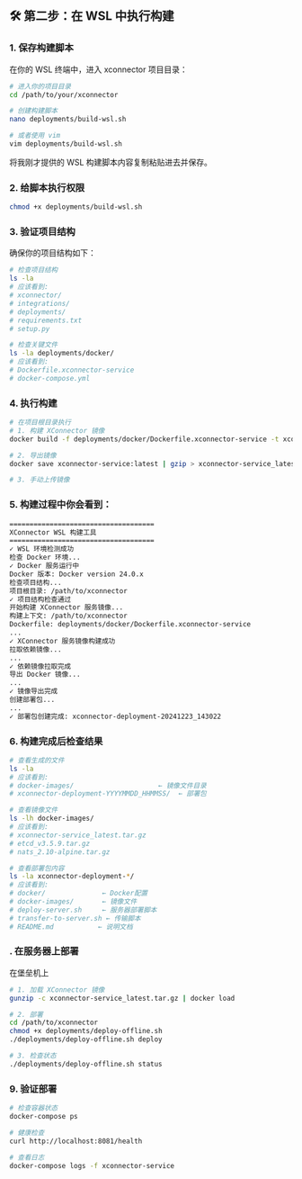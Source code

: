 ## 🛠️ **第二步：在 WSL 中执行构建**

### 1. 保存构建脚本

在你的 WSL 终端中，进入 xconnector 项目目录：

```bash
# 进入你的项目目录
cd /path/to/your/xconnector

# 创建构建脚本
nano deployments/build-wsl.sh

# 或者使用 vim
vim deployments/build-wsl.sh
```

将我刚才提供的 WSL 构建脚本内容复制粘贴进去并保存。

### 2. 给脚本执行权限

```bash
chmod +x deployments/build-wsl.sh
```

### 3. 验证项目结构

确保你的项目结构如下：

```bash
# 检查项目结构
ls -la
# 应该看到:
# xconnector/
# integrations/  
# deployments/
# requirements.txt
# setup.py

# 检查关键文件
ls -la deployments/docker/
# 应该看到:
# Dockerfile.xconnector-service
# docker-compose.yml
```

### 4. 执行构建

```bash
# 在项目根目录执行
# 1. 构建 XConnector 镜像
docker build -f deployments/docker/Dockerfile.xconnector-service -t xconnector-service:latest .

# 2. 导出镜像
docker save xconnector-service:latest | gzip > xconnector-service_latest.tar.gz

# 3. 手动上传镜像
```

### 5. 构建过程中你会看到：

```bash
====================================
XConnector WSL 构建工具
====================================
✓ WSL 环境检测成功
检查 Docker 环境...
✓ Docker 服务运行中
Docker 版本: Docker version 24.0.x
检查项目结构...
项目根目录: /path/to/xconnector
✓ 项目结构检查通过
开始构建 XConnector 服务镜像...
构建上下文: /path/to/xconnector
Dockerfile: deployments/docker/Dockerfile.xconnector-service
...
✓ XConnector 服务镜像构建成功
拉取依赖镜像...
...
✓ 依赖镜像拉取完成
导出 Docker 镜像...
...
✓ 镜像导出完成
创建部署包...
...
✓ 部署包创建完成: xconnector-deployment-20241223_143022
```

### 6. 构建完成后检查结果

```bash
# 查看生成的文件
ls -la
# 应该看到:
# docker-images/                     ← 镜像文件目录
# xconnector-deployment-YYYYMMDD_HHMMSS/  ← 部署包

# 查看镜像文件
ls -lh docker-images/
# 应该看到:
# xconnector-service_latest.tar.gz
# etcd_v3.5.9.tar.gz  
# nats_2.10-alpine.tar.gz

# 查看部署包内容
ls -la xconnector-deployment-*/
# 应该看到:
# docker/              ← Docker配置
# docker-images/       ← 镜像文件
# deploy-server.sh     ← 服务器部署脚本
# transfer-to-server.sh ← 传输脚本
# README.md           ← 说明文档
```

### . 在服务器上部署

在堡垒机上

```bash
# 1. 加载 XConnector 镜像
gunzip -c xconnector-service_latest.tar.gz | docker load

# 2. 部署
cd /path/to/xconnector
chmod +x deployments/deploy-offline.sh
./deployments/deploy-offline.sh deploy

# 3. 检查状态
./deployments/deploy-offline.sh status
```

### 9. 验证部署

```bash
# 检查容器状态
docker-compose ps

# 健康检查
curl http://localhost:8081/health

# 查看日志
docker-compose logs -f xconnector-service
```
